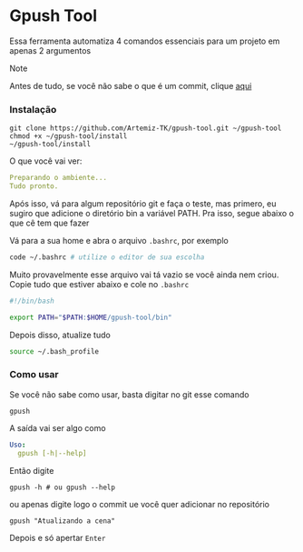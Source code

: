 # Gpush Tool

Essa ferramenta automatiza 4 comandos essenciais para um projeto em apenas 2 argumentos

> [!NOTE]
> Antes de tudo, se você não sabe o que é um commit, clique [aqui](./commit/)

### Instalação
```nginx
git clone https://github.com/Artemiz-TK/gpush-tool.git ~/gpush-tool
chmod +x ~/gpush-tool/install
~/gpush-tool/install
```

O que você vai ver:
```yaml
Preparando o ambiente...
Tudo pronto.
```

Após isso, vá para algum repositório git e faça o teste, mas primero, eu sugiro que adicione o diretório bin a variável PATH. Pra isso, segue abaixo o que cê tem que fazer

Vá para a sua home e abra o arquivo `.bashrc`, por exemplo
```bash
code ~/.bashrc # utilize o editor de sua escolha
```

Muito provavelmente esse arquivo vai tá vazio se você ainda nem criou. Copie tudo que estiver abaixo e cole no `.bashrc`
```bash
#!/bin/bash

export PATH="$PATH:$HOME/gpush-tool/bin"
```

Depois disso, atualize tudo

```bash
source ~/.bash_profile
```

### Como usar

Se você não sabe como usar, basta digitar no git esse comando

```nginx
gpush
```

A saída vai ser algo como
```yaml
Uso:
  gpush [-h|--help]
```

Então digite
```nginx
gpush -h # ou gpush --help
```

ou apenas digite logo o commit ue você quer adicionar no repositório

```nginx
gpush "Atualizando a cena"
```

Depois e só apertar `Enter`
